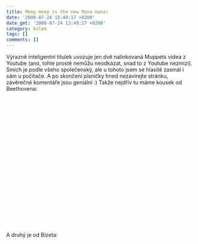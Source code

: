 ```yaml
---
title: Meep meep is the new Mana mana!
date: '2008-07-24 15:49:17 +0200'
date_gmt: '2008-07-24 13:49:17 +0200'
category: kolem
tags: []
comments: []
---
```

<p>Výrazně inteligentní titulek uvozuje jen dvě nalinkovaná Muppets videa z Youtube (ano, tohle prostě nemůžu neodkázat, snad to z Youtube nezmizí). Smích je podle všeho společenský, ale u tohoto jsem se hlasitě zasmál i sám u počítače. A po skončení písničky hned nezavírejte stránku, závěrečné komentáře jsou geniální :) Takže nejdřív tu máme kousek od Beethovena:</p>
<p><object width="425" height="344"><param name="movie" value="https://www.youtube.com/v/xpcUxwpOQ_A&hl=en&fs=1"></param><param name="allowFullScreen" value="true"></param><embed src="https://www.youtube.com/v/xpcUxwpOQ_A&hl=en&fs=1" type="application/x-shockwave-flash" allowfullscreen="true" width="425" height="344"></embed></object></p>
<p>A druhý je od Bizeta:</p>
<p><object width="425" height="344"><param name="movie" value="https://www.youtube.com/v/EDFgtFXfnv0&hl=en&fs=1"></param><param name="allowFullScreen" value="true"></param><embed src="https://www.youtube.com/v/EDFgtFXfnv0&hl=en&fs=1" type="application/x-shockwave-flash" allowfullscreen="true" width="425" height="344"></embed></object></p>
